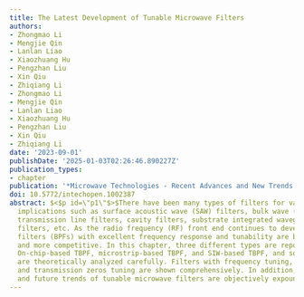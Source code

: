 ```yaml
---
title: The Latest Development of Tunable Microwave Filters
authors:
- Zhongmao Li
- Mengjie Qin
- Lanlan Liao
- Xiaozhuang Hu
- Pengzhan Liu
- Xin Qiu
- Zhiqiang Li
- Zhongmao Li
- Mengjie Qin
- Lanlan Liao
- Xiaozhuang Hu
- Pengzhan Liu
- Xin Qiu
- Zhiqiang Li
date: '2023-09-01'
publishDate: '2025-01-03T02:26:46.890227Z'
publication_types:
- chapter
publication: '*Microwave Technologies - Recent Advances and New Trends and Applications*'
doi: 10.5772/intechopen.1002387
abstract: $<$p id=\"p1\"$>$There have been many types of filters for various communication
  implications such as surface acoustic wave (SAW) filters, bulk wave (BAW) filters,
  transmission line filters, cavity filters, substrate integrated waveguide (SIW)
  filters, etc. As the radio frequency (RF) front end continues to develop, bandpass
  filters (BPFs) with excellent frequency response and tunability are becoming more
  and more competitive. In this chapter, three different types are reported, including
  On-chip-based TBPF, microstrip-based TBPF, and SIW-based TBPF, and some of them
  are theoretically analyzed carefully. Filters with frequency tuning, bandwidth tuning,
  and transmission zeros tuning are shown comprehensively. In addition, the limitations
  and future trends of tunable microwave filters are objectively expounded.$<$/p$>$
---
```

